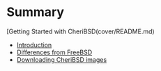 # Summary

[Getting Started with CheriBSD(cover/README.md)
- [Introduction](introduction/README.md)
- [Differences from FreeBSD](differences-from-freebsd/README.md)
- [Downloading CheriBSD images](downloading/README.md)
